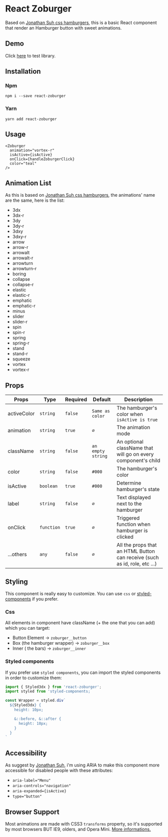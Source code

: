 # React Zoburger

Based on [Jonathan Suh css hamburgers](https://jonsuh.com/hamburgers/), this is a basic React component that render an Hamburger button with sweet animations.

## Demo

Click [here](https://newpoki.github.io/newpoki/#/outils/calculer-consommation-carburant) to test library.

## Installation

### Npm

`npm i --save react-zoburger`

### Yarn

`yarn add react-zoburger`

## Usage

```tsx
<Zoburger
  animation="vortex-r"
  isActive={isActive}
  onClick={handleZoburgerClick}
  color="teal"
/>
```

## Animation List

As this is based on [Jonathan Suh css hamburgers](https://jonsuh.com/hamburgers/), the animations' name are the same, here is the list:

- 3dx
- 3dx-r
- 3dy
- 3dy-r
- 3dxy
- 3dxy-r
- arrow
- arrow-r
- arrowalt
- arrowalt-r
- arrowturn
- arrowturn-r
- boring
- collapse
- collapse-r
- elastic
- elastic-r
- emphatic
- emphatic-r
- minus
- slider
- slider-r
- spin
- spin-r
- spring
- spring-r
- stand
- stand-r
- squeeze
- vortex
- vortex-r

## Props

| Props       | Type       | Required | Default           | Description                                                               |
| ----------- | ---------- | -------- | ----------------- | ------------------------------------------------------------------------- |
| activeColor | `string`   | `false`  | `Same as color`   | The hamburger's color when `isActive is true`                             |
| animation   | `string`   | `true`   | `∅`               | The animation mode                                                        |
| className   | `string`   | `false`  | `an empty string` | An optional className that will go on every component's child             |
| color       | `string`   | `false`  | `#000`            | The hamburger's color                                                     |
| isActive    | `boolean`  | `true`   | `#000`            | Determine hamburger's state                                               |
| label       | `string`   | `false`  | `∅`               | Text displayed next to the hamburger                                      |
| onClick     | `function` | `true`   | `∅`               | Triggered function when hamburger is clicked                              |
| ...others   | `any`      | `false`  | `∅`               | All the props that an HTML Button can receive (such as id, role, etc ...) |

## Styling

This component is really easy to customize. You can use `css` or [styled-components](https://styled-components.com) if you prefer.

### Css

All elements in component have className (+ the one that you can add) which you can target:

- Button Element &rarr; `zoburger__button`
- Box (the hamburger wrapper) &rarr; `zoburger__box`
- Inner ( the bars) &rarr; `zoburger__inner`

### Styled components

If you prefer use `styled components`, you can import the styled components in order to customize them:

```jsx
import { Styled3dx } from 'react-zoburger';
import styled from 'styled-components;

const Wrapper = styled.div`
  ${Styled3dx} {
    height: 10px;

    &::before, &::after {
      height: 10px;
    }
  }
`
```

## Accessibility

As suggest by [Jonathan Suh](https://jonsuh.com/), i'm using ARIA to make this component more accessible for disabled people with these attributes:

- `aria-label="Menu"`
- `aria-controls="navigation"`
- `aria-expanded={isActive}`
- `type="button"`

## Browser Support

Most animations are made with CSS3 `transforms` property, so it's supported by most browsers BUT IE9, olders, and Opera Mini. [More informations.]('https://caniuse.com/#search=translate3d')
